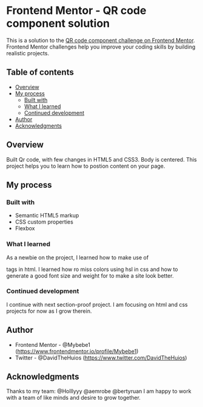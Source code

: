 # Frontend Mentor - QR code component solution

This is a solution to the [QR code component challenge on Frontend Mentor](https://www.frontendmentor.io/challenges/qr-code-component-iux_sIO_H). Frontend Mentor challenges help you improve your coding skills by building realistic projects. 

## Table of contents

- [Overview](#overview)
- [My process](#my-process)
  - [Built with](#built-with)
  - [What I learned](#what-i-learned)
  - [Continued development](#continued-development)
- [Author](#author)
- [Acknowledgments](#acknowledgments)


## Overview
Built Qr code, with few changes in HTML5 and CSS3. Body is centered. This project helps you to learn how to postion content on your page.

## My process

### Built with

- Semantic HTML5 markup
- CSS custom properties
- Flexbox


### What I learned

As a newbie on the project, I learned how to make use of <div> tags in html. I learned how ro miss colors using hsl in css and how to generate a good font size and weight for to make a site look better.


### Continued development

I continue with next section-proof project. I am focusing on html and css projects for now as I grow therein.

## Author

- Frontend Mentor - @Mybebe1 (https://www.frontendmentor.io/profile/Mybebe1)
- Twitter - @DavidTheHuios (https://www.twitter.com/DavidTheHuios)

## Acknowledgments

Thanks to my team: @Holllyyy @aemrobe @bertyruan I am happy to work with a team of like minds and desire to grow together.
